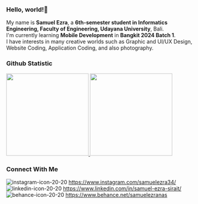 ### Hello, world!👋

My name is **Samuel Ezra**, a **6th-semester student in Informatics Engineering, Faculty of Engineering, Udayana University**, Bali. <br>
I'm currently learning **Mobile Development** in **Bangkit 2024 Batch 1**. <br>
I have interests in many creative worlds such as Graphic and UI/UX Design, Website Coding, Application Coding, and also photography.

### Github Statistic
<p align="left">
<a href="https://github.com/samuelezranas">
  <img height="220em" src="https://github-readme-stats-eight-theta.vercel.app/api?username=samuelezranas&show_icons=true&theme=algolia&include_all_commits=true&count_private=true"/>
  <img height="220em" src="https://github-readme-stats-eight-theta.vercel.app/api/top-langs/?username=samuelezranas&layout=compact&langs_count=8&theme=algolia"/>
</a>
</p>

### Connect With Me
![instagram-icon-20-20](https://github.com/samuelezranas/samuelezranas/assets/92965914/e0173dd0-a205-4841-b96a-5351383a423c) https://www.instagram.com/samuelezra34/ <br>
![linkedin-icon-20-20](https://github.com/samuelezranas/samuelezranas/assets/92965914/74546f09-9189-431e-b69c-6ea7ec379ad8) https://www.linkedin.com/in/samuel-ezra-sirait/ <br>
![behance-icon-20-20](https://github.com/samuelezranas/samuelezranas/assets/92965914/504d4030-194e-4d8b-8f14-51203e09f744) https://www.behance.net/samuelezranas



<!--
**samuelezranas/samuelezranas** is a ✨ _special_ ✨ repository because its `README.md` (this file) appears on your GitHub profile.

Here are some ideas to get you started:

- 🔭 I’m currently working on ...
- 🌱 I’m currently learning ...
- 👯 I’m looking to collaborate on ...
- 🤔 I’m looking for help with ...
- 💬 Ask me about ...
- 📫 How to reach me: ...
- 😄 Pronouns: ...
- ⚡ Fun fact: ...
-->
